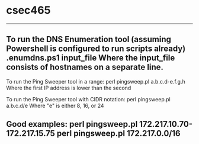 # csec465

----------------------------------------------------------------------------------------------
To run the DNS Enumeration tool (assuming Powershell is configured to run scripts already)
\.enumdns.ps1 input_file
Where the input_file consists of hostnames on a separate line.
----------------------------------------------------------------------------------------------
To run the Ping Sweeper tool in a range:
perl pingsweep.pl a.b.c.d-e.f.g.h
Where the first IP address is lower than the second

To run the Ping Sweeper tool with CIDR notation:
perl pingsweep.pl a.b.c.d/e
Where "e" is either 8, 16, or 24

Good examples:
perl pingsweep.pl 172.217.10.70-172.217.15.75
perl pingsweep.pl 172.217.0.0/16
----------------------------------------------------------------------------------------------
